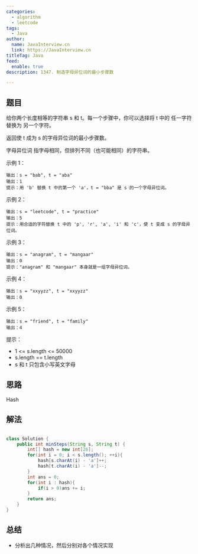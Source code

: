 ```yaml
---
categories:
  - algorithm
  - leetcode
tags:
  - Java
author: 
  name: JavaInterview.cn
  link: https://JavaInterview.cn
titleTag: Java
feed:
  enable: true
description: 1347. 制造字母异位词的最小步骤数

---
```


## 题目

给你两个长度相等的字符串 s 和 t。每一个步骤中，你可以选择将 t 中的 任一字符 替换为 另一个字符。

返回使 t 成为 s 的字母异位词的最小步骤数。

字母异位词 指字母相同，但排列不同（也可能相同）的字符串。



示例 1：

    输出：s = "bab", t = "aba"
    输出：1
    提示：用 'b' 替换 t 中的第一个 'a'，t = "bba" 是 s 的一个字母异位词。
示例 2：

    输出：s = "leetcode", t = "practice"
    输出：5
    提示：用合适的字符替换 t 中的 'p', 'r', 'a', 'i' 和 'c'，使 t 变成 s 的字母异位词。
示例 3：

    输出：s = "anagram", t = "mangaar"
    输出：0
    提示："anagram" 和 "mangaar" 本身就是一组字母异位词。
示例 4：

    输出：s = "xxyyzz", t = "xxyyzz"
    输出：0
示例 5：

    输出：s = "friend", t = "family"
    输出：4


提示：

* 1 <= s.length <= 50000
* s.length == t.length
* s 和 t 只包含小写英文字母

## 思路

Hash

## 解法
```java

class Solution {
    public int minSteps(String s, String t) {
        int[] hash = new int[26];
        for(int i = 0; i < s.length(); ++i){
            hash[s.charAt(i) - 'a']++;
            hash[t.charAt(i) - 'a']--;
        }
        int ans = 0;
        for(int i : hash){
            if(i > 0)ans += i;
        }
        return ans;
    }
}
```

## 总结

- 分析出几种情况，然后分别对各个情况实现 
